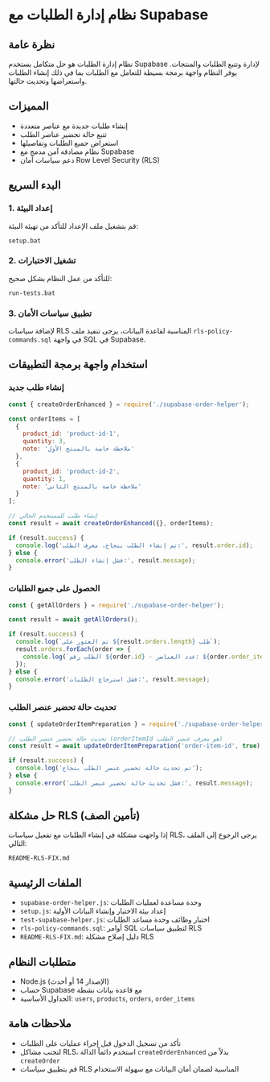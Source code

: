# نظام إدارة الطلبات مع Supabase

## نظرة عامة

نظام إدارة الطلبات هو حل متكامل يستخدم Supabase لإدارة وتتبع الطلبات والمنتجات. يوفر النظام واجهة برمجة بسيطة للتعامل مع الطلبات بما في ذلك إنشاء الطلبات واستعراضها وتحديث حالتها.

## المميزات

- إنشاء طلبات جديدة مع عناصر متعددة
- تتبع حالة تحضير عناصر الطلب
- استعراض جميع الطلبات وتفاصيلها
- نظام مصادقة آمن مدمج مع Supabase
- دعم سياسات أمان Row Level Security (RLS)

## البدء السريع

### 1. إعداد البيئة

قم بتشغيل ملف الإعداد للتأكد من تهيئة البيئة:

```
setup.bat
```

### 2. تشغيل الاختبارات

للتأكد من عمل النظام بشكل صحيح:

```
run-tests.bat
```

### 3. تطبيق سياسات الأمان

لإضافة سياسات RLS المناسبة لقاعدة البيانات، يرجى تنفيذ ملف `rls-policy-commands.sql` في واجهة SQL في Supabase.

## استخدام واجهة برمجة التطبيقات

### إنشاء طلب جديد

```javascript
const { createOrderEnhanced } = require('./supabase-order-helper');

const orderItems = [
  {
    product_id: 'product-id-1',
    quantity: 3,
    note: 'ملاحظة خاصة بالمنتج الأول'
  },
  {
    product_id: 'product-id-2',
    quantity: 1,
    note: 'ملاحظة خاصة بالمنتج الثاني'
  }
];

// إنشاء طلب للمستخدم الحالي
const result = await createOrderEnhanced({}, orderItems);

if (result.success) {
  console.log('تم إنشاء الطلب بنجاح، معرف الطلب:', result.order.id);
} else {
  console.error('فشل إنشاء الطلب:', result.message);
}
```

### الحصول على جميع الطلبات

```javascript
const { getAllOrders } = require('./supabase-order-helper');

const result = await getAllOrders();

if (result.success) {
  console.log(`تم العثور على ${result.orders.length} طلب`);
  result.orders.forEach(order => {
    console.log(`الطلب رقم ${order.id} - عدد العناصر: ${order.order_items.length}`);
  });
} else {
  console.error('فشل استرجاع الطلبات:', result.message);
}
```

### تحديث حالة تحضير عنصر الطلب

```javascript
const { updateOrderItemPreparation } = require('./supabase-order-helper');

// تحديث حالة تحضير عنصر الطلب (orderItemId هو معرف عنصر الطلب)
const result = await updateOrderItemPreparation('order-item-id', true);

if (result.success) {
  console.log('تم تحديث حالة تحضير عنصر الطلب بنجاح');
} else {
  console.error('فشل تحديث حالة تحضير عنصر الطلب:', result.message);
}
```

## حل مشكلة RLS (تأمين الصف)

إذا واجهت مشكلة في إنشاء الطلبات مع تفعيل سياسات RLS، يرجى الرجوع إلى الملف التالي:

```
README-RLS-FIX.md
```

## الملفات الرئيسية

- `supabase-order-helper.js`: وحدة مساعدة لعمليات الطلبات
- `setup.js`: إعداد بيئة الاختبار وإنشاء البيانات الأولية
- `test-supabase-helper.js`: اختبار وظائف وحدة مساعد الطلبات
- `rls-policy-commands.sql`: أوامر SQL لتطبيق سياسات RLS
- `README-RLS-FIX.md`: دليل إصلاح مشكلة RLS

## متطلبات النظام

- Node.js (الإصدار 14 أو أحدث)
- حساب Supabase مع قاعدة بيانات نشطة
- الجداول الأساسية: `users`, `products`, `orders`, `order_items`

## ملاحظات هامة

- تأكد من تسجيل الدخول قبل إجراء عمليات على الطلبات
- لتجنب مشاكل RLS، استخدم دائماً الدالة `createOrderEnhanced` بدلاً من `createOrder`
- قم بتطبيق سياسات RLS المناسبة لضمان أمان البيانات مع سهولة الاستخدام 